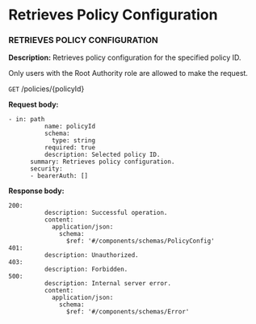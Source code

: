 # Retrieves Policy Configuration

### **RETRIEVES POLICY CONFIGURATION**

**Description:** Retrieves policy configuration for the specified policy ID.&#x20;

Only users with the Root Authority role are allowed to make the request.

`GET` /policies/{policyId}

**Request body:**

```
- in: path
          name: policyId
          schema:
            type: string
          required: true
          description: Selected policy ID.
      summary: Retrieves policy configuration.
      security:
      - bearerAuth: []
```

**Response body:**

```
200:
          description: Successful operation.
          content:
            application/json:
              schema:
                $ref: '#/components/schemas/PolicyConfig'
401:
          description: Unauthorized.
403:
          description: Forbidden.
500:
          description: Internal server error.
          content:
            application/json:
              schema:
                $ref: '#/components/schemas/Error'

```
